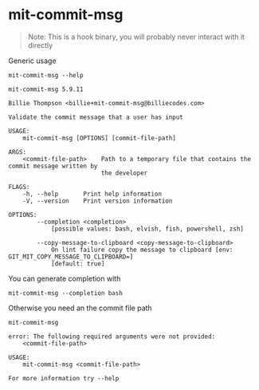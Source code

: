# mit-commit-msg

> Note: This is a hook binary, you will probably never interact with it directly

Generic usage

``` shell,script(expected_exit_code=0)
mit-commit-msg --help
```

``` shell,verify(stream=stdout)
mit-commit-msg 5.9.11

Billie Thompson <billie+mit-commit-msg@billiecodes.com>

Validate the commit message that a user has input

USAGE:
    mit-commit-msg [OPTIONS] [commit-file-path]

ARGS:
    <commit-file-path>    Path to a temporary file that contains the commit message written by
                          the developer

FLAGS:
    -h, --help       Print help information
    -V, --version    Print version information

OPTIONS:
        --completion <completion>
            [possible values: bash, elvish, fish, powershell, zsh]

        --copy-message-to-clipboard <copy-message-to-clipboard>
            On lint failure copy the message to clipboard [env: GIT_MIT_COPY_MESSAGE_TO_CLIPBOARD=]
            [default: true]
```

You can generate completion with

``` shell,script(expected_exit_code=0)
mit-commit-msg --completion bash
```

Otherwise you need an the commit file path

``` shell,script(expected_exit_code=2)
mit-commit-msg
```

``` shell,verify(stream=stderr)
error: The following required arguments were not provided:
    <commit-file-path>

USAGE:
    mit-commit-msg <commit-file-path>

For more information try --help
```

